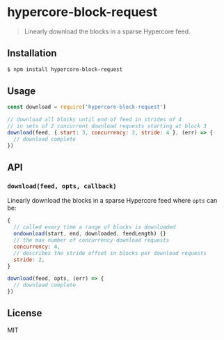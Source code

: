 hypercore-block-request
=======================

> Linearly download the blocks in a sparse Hypercore feed.

## Installation

```sh
$ npm install hypercore-block-request
```

## Usage

```js
const download = require('hypercore-block-request')

// download all blocks until end of feed in strides of 4
// in sets of 2 concurrent download requests starting at block 3
download(feed, { start: 3, concurrency: 2, stride: 4 }, (err) => {
  // download complete
})
```

## API

### `download(feed, opts, callback)`

Linearly download the blocks in a sparse Hypercore feed where `opts`
can be:

```js
{
  // called every time a range of blocks is downloaded
  ondownload(start, end, downloaded, feedLength) {}
  // the max number of concurrency download requests
  concurrency: 4,
  // describes the stride offset in blocks per download requests
  stride: 2,
}
```

```js
download(feed, opts, (err) => {
  // download complete
})
```

## License

MIT
